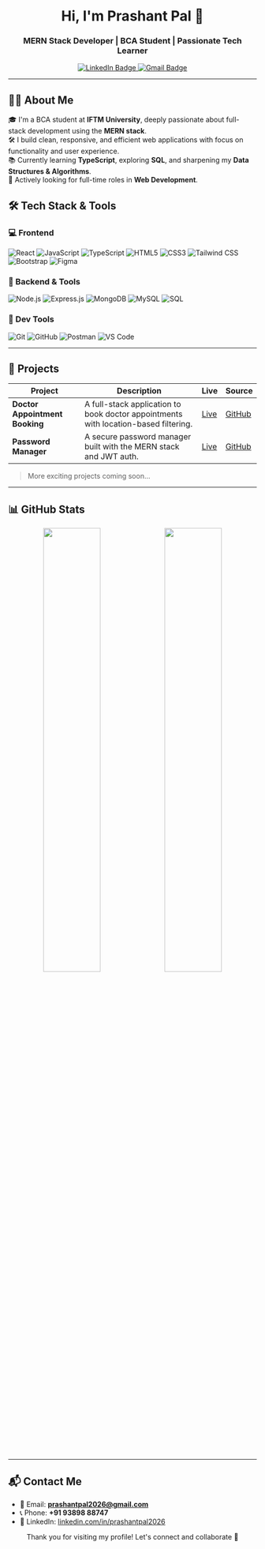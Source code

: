 <h1 align="center">Hi, I'm Prashant Pal 👋</h1>
<h3 align="center">MERN Stack Developer | BCA Student | Passionate Tech Learner</h3>

<p align="center">
  <a href="https://www.linkedin.com/in/prashantpal2026/" target="_blank">
    <img src="https://img.shields.io/badge/LinkedIn-%230077B5.svg?style=for-the-badge&logo=linkedin&logoColor=white" alt="LinkedIn Badge"/>
  </a>
  <a href="mailto:prashantpal2026@gmail.com">
    <img src="https://img.shields.io/badge/Gmail-D14836?style=for-the-badge&logo=gmail&logoColor=white" alt="Gmail Badge"/>
  </a>
</p>

---

## 👨‍💻 About Me

🎓 I'm a BCA student at **IFTM University**, deeply passionate about full-stack development using the **MERN stack**.  
🛠️ I build clean, responsive, and efficient web applications with focus on functionality and user experience.  
📚 Currently learning **TypeScript**, exploring **SQL**, and sharpening my **Data Structures & Algorithms**.  
🎯 Actively looking for full-time roles in **Web Development**.

## 🛠 Tech Stack & Tools

### 💻 Frontend  
![React](https://img.shields.io/badge/React-20232A?style=flat&logo=react&logoColor=61DAFB)
![JavaScript](https://img.shields.io/badge/JavaScript-F7DF1E?style=flat&logo=javascript&logoColor=black)
![TypeScript](https://img.shields.io/badge/TypeScript-3178C6?style=flat&logo=typescript&logoColor=white)
![HTML5](https://img.shields.io/badge/HTML5-E34F26?style=flat&logo=html5&logoColor=white)
![CSS3](https://img.shields.io/badge/CSS3-1572B6?style=flat&logo=css3&logoColor=white)
![Tailwind CSS](https://img.shields.io/badge/TailwindCSS-06B6D4?style=flat&logo=tailwindcss&logoColor=white)
![Bootstrap](https://img.shields.io/badge/Bootstrap-7952B3?style=flat&logo=bootstrap&logoColor=white)
![Figma](https://img.shields.io/badge/Figma-F24E1E?style=flat&logo=figma&logoColor=white)

### 🔧 Backend & Tools  
![Node.js](https://img.shields.io/badge/Node.js-339933?style=flat&logo=node.js&logoColor=white)
![Express.js](https://img.shields.io/badge/Express.js-000000?style=flat&logo=express&logoColor=white)
![MongoDB](https://img.shields.io/badge/MongoDB-47A248?style=flat&logo=mongodb&logoColor=white)
![MySQL](https://img.shields.io/badge/MySQL-00758F?style=flat&logo=mysql&logoColor=white)
![SQL](https://img.shields.io/badge/SQL-4479A1?style=flat&logo=sqlite&logoColor=white)

### 🧰 Dev Tools  
![Git](https://img.shields.io/badge/Git-F05032?style=flat&logo=git&logoColor=white)
![GitHub](https://img.shields.io/badge/GitHub-181717?style=flat&logo=github&logoColor=white)
![Postman](https://img.shields.io/badge/Postman-FF6C37?style=flat&logo=postman&logoColor=white)
![VS Code](https://img.shields.io/badge/VS%20Code-007ACC?style=flat&logo=visual-studio-code&logoColor=white)

---

## 💼 Projects

| Project | Description | Live | Source |
|--------|-------------|------|--------|
| **Doctor Appointment Booking** | A full-stack application to book doctor appointments with location-based filtering. | [Live](https://doctor-booking-demo.vercel.app) | [GitHub](https://github.com/prashantpal/doctor-appointment) |
| **Password Manager** | A secure password manager built with the MERN stack and JWT auth. | [Live](https://password-manager-demo.vercel.app) | [GitHub](https://github.com/prashantpal/password-manager) |

> More exciting projects coming soon...

---

## 📊 GitHub Stats

<p align="center" >
  <img src="https://github-readme-stats.vercel.app/api?username=prashantpal123&show_icons=true&theme=tokyonight" width="48%" /> 
  
  <img src="https://github-readme-stats.vercel.app/api/top-langs/?username=prashantpal123&layout=compact&theme=tokyonight" width="48%" />
</p>

---

## 📬 Contact Me

- 📧 Email: **prashantpal2026@gmail.com**  
- 📞 Phone: **+91 93898 88747**  
- 🔗 LinkedIn: [linkedin.com/in/prashantpal2026](https://www.linkedin.com/in/prashantpal2026/)


<p align="center">
  Thank you for visiting my profile! Let's connect and collaborate 🤝
</p>
